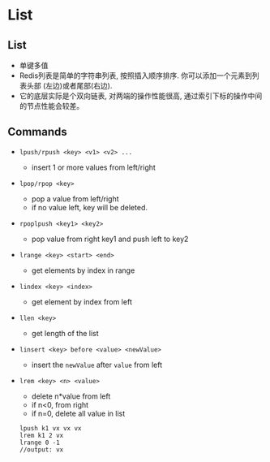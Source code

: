 # List

## List
* 单键多值
* Redis列表是简单的字符串列表, 按照插入顺序排序. 你可以添加一个元素到列表头部 (左边)或者尾部(右边).
* 它的底层实际是个双向链表, 对两端的操作性能很高, 通过索引下标的操作中间的节点性能会较差。

## Commands
* `lpush/rpush <key> <v1> <v2> ...`
    * insert 1 or more values from left/right

* `lpop/rpop <key>`
    * pop a value from left/right
    * if no value left, key will be deleted.

* `rpoplpush <key1> <key2>`
    * pop value from right key1 and push left to key2

* `lrange <key> <start> <end>`
    * get elements by index in range

*  `lindex <key> <index>`
    * get element by index from left

* `llen <key>`
    * get length of the list

* `linsert <key> before <value> <newValue>`
    * insert the `newValue` after `value` from left

* `lrem <key> <n> <value>`
    * delete n*value from left
    * if n<0, from right
    * if n=0, delete all value in list
    ```
    lpush k1 vx vx vx
    lrem k1 2 vx
    lrange 0 -1
    //output: vx
    ```